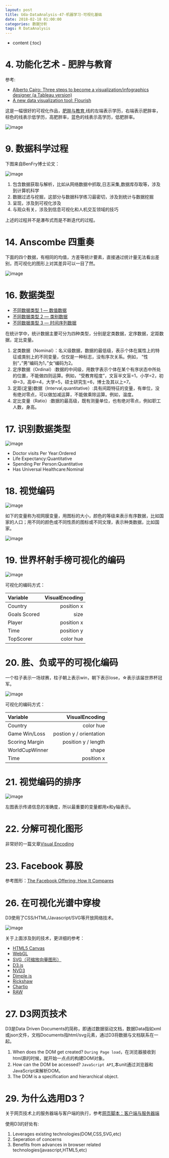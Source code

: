 ```yaml
---
layout: post
title: Uda-DataAnalysis-47-机器学习-可视化基础
date: 2018-02-18 01:00:00
categories: 数据分析
tags: R DataAnalysis 
---
```

* content
{:toc}

# 4. 功能化艺术 - 肥胖与教育

参考:
- [Alberto Cairo: Three steps to become a visualization/infographics designer (a Tableau version)](http://www.vizwiz.com/2013/01/alberto-cairo-three-steps-to-become.html)
- [A new data visualization tool: Flourish](http://www.thefunctionalart.com/2018/02/a-new-data-visualization-tool-flourish.html)

这是一幅很好的可视化作品，[肥胖与教育](https://public.tableau.com/shared/N2ZFK6MW8?:display_count=yes),线的左端表示学历，右端表示肥胖率，棕色的线表示低学历，高肥胖率，蓝色的线表示高学历，低肥胖率。

![image](https://user-images.githubusercontent.com/18595935/36357405-fe2f6398-1540-11e8-9dec-14dbc23dbc18.png)

# 9. 数据科学过程

下图来自BenFry博士论文：

![image](https://user-images.githubusercontent.com/18595935/36357548-06116e38-1543-11e8-9e31-3cd322c3ea27.png)

1. 包含数据获取与解析，比如从网络数据中抓取,日志采集,数据库存取等，涉及到计算机科学
2. 数据过滤与挖掘，这部分与数据科学练习最密切，涉及到统计与数据挖掘
3. 呈现，涉及到可视化涉及
4. 与观众有关，涉及到信息可视化和人机交互领域的技巧

上述的过程并不是瀑布式而是不断迭代的过程。

# 14. Anscombe 四重奏

下面的四个数据，有相同的均值，方差等统计要素，直接通过统计量无法看出差别，而可视化的图形上对其差异可以一目了然。

![image](https://user-images.githubusercontent.com/18595935/36357680-c6248a6a-1544-11e8-97fd-37bb67c23a3d.png)

# 16. 数据类型

- [不同数据类型 1 — 数值数据](https://classroom.udacity.com/courses/ud359/lessons/692548568/concepts/6785689350923)
- [不同数据类型 2 — 类别数据](https://www.udacity.com/course/viewer#!/c-ud359/l-692548568/m-678568936)
- [不同数据类型 3 — 时间序列数据](https://classroom.udacity.com/courses/ud359/lessons/692548568/concepts/6785689370923)

在统计学中，统计数据主要可分为四种类型，分别是定类数据，定序数据，定距数据，定比变量。
1. 定类数据（Nominal）：名义级数据，数据的最低级，表示个体在属性上的特征或类别上的不同变量，仅仅是一种标志，没有序次关系。例如， ”性别“，”男“编码为1，”女“编码为2。
2. 定序数据（Ordinal）:数据的中间级，用数字表示个体在某个有序状态中所处的位置，不能做四则运算。例如，“受教育程度”，文盲半文盲=1，小学=2，初中=3，高中=4，大学=5，硕士研究生=6，博士及其以上=7。
3. 定距(定量)数据（Interval,quantitative）:具有间距特征的变量，有单位，没有绝对零点，可以做加减运算，不能做乘除运算。例如，温度。
4. 定比变量（Ratio）:数据的最高级，既有测量单位，也有绝对零点，例如职工人数，身高。

# 17. 识别数据类型

![image](https://user-images.githubusercontent.com/18595935/36378531-8759b196-15be-11e8-91cd-55e637ff6ed7.png)

- Doctor visits Per Year:Ordered
- Life Expectancy:Quantitative
- Spending Per Person:Quantitative
- Has Universal Healthcare:Nominal 

# 18. 视觉编码

![image](https://user-images.githubusercontent.com/18595935/36379194-0316e1f8-15c1-11e8-9dd3-7838ec7af967.png)

如下的变量称为视网膜变量，用图标的大小，颜色的等级来表示有序数据，比如国家的人口；用不同的颜色或不同性质的图标或不同文理，表示种类数据，比如国家。

![image](https://user-images.githubusercontent.com/18595935/36379282-55d27880-15c1-11e8-95da-590b5f93683c.png)

# 19. 世界杯射手榜可视化的编码

![image](https://user-images.githubusercontent.com/18595935/36379408-cfc17308-15c1-11e8-8cb5-4713195fb447.png)

可视化的编码方式：

|Variable|VisualEncoding|
|:--|--:|
|Country|position x|
|Goals Scored|size|
|Player|position x|
|Time|position y|
|TopScorer|color hue|

# 20. 胜、负或平的可视化编码

一个柱子表示一场球赛，柱子朝上表示win，朝下表示lose，☆表示该届世界杯冠军。

![image](https://user-images.githubusercontent.com/18595935/36379820-5b44c942-15c3-11e8-83e6-f49c34e3ac13.png)

可视化的编码方式：

|Variable|VisualEncoding|
|:--|--:|
|Country|color hue|
|Game Win/Loss| postion y / orientation |
|Scoring Margin|position y / length |
|WorldCupWinner|shape |
|Time| position x |

# 21. 视觉编码的排序

![image](https://user-images.githubusercontent.com/18595935/36380566-1a15e91c-15c6-11e8-8452-8febad46a8c8.png)

左图表示传递信息的准确度，所以最重要的变量都用x和y轴表示。


# 22. 分解可视化图形

非常好的一篇文章[Visual Encoding](https://www.targetprocess.com/articles/visual-encoding/)

# 23. Facebook 募股

参考图形：[The Facebook Offering: How It Compares](http://www.nytimes.com/interactive/2012/05/17/business/dealbook/how-the-facebook-offering-compares.html)

# 26. 在可视化光谱中穿梭

D3使用了CSS/HTML/Javascript/SVG等开放网络技术。

![image](https://user-images.githubusercontent.com/18595935/36450763-4c7acd0c-16d2-11e8-9bd2-0b4d57e8958d.png)

关于上面涉及到的技术，更详细的参考：

- [HTML5 Canvas](https://developer.mozilla.org/en-US/docs/Web/API/Canvas_API)
- [WebGL](https://en.wikipedia.org/wiki/WebGL)
- [SVG（可缩放向量图形）](https://developer.mozilla.org/en-US/docs/Web/SVG)
- [D3.js](https://d3js.org/)
- [NVD3](http://nvd3.org/)
- [Dimple.js](http://dimplejs.org/)
- [Rickshaw](http://code.shutterstock.com/rickshaw/)
- [Chartio](https://chartio.com/)
- [RAW](https://densitydesign.org/2013/10/raw-the-missing-link-between-spreadsheets-and-vector-graphics/)

# 27. D3网页技术

D3是Data Driven Documents的简称，即通过数据驱动文档，数据Data指如xml或json文件，文档Documents指html/svg元素，通过D3将数据与文档联系在一起。

1. When does the DOM get created? `During Page load`，在浏览器接收到html源的时候，就开始一点点的构建DOM对象。
2. How can the DOM be accessed? `JavaScript API`,本unit通过浏览器和JavaScript来解析DOM。
3. The DOM is a specification and hierarchical object.

# 29. 为什么选用D3？

关于网页技术上的服务器端与客户端的执行，参考[网页脚本：客户端与服务器端](https://study.com/academy/lesson/web-scripting-client-side-and-server-side.html#lesson)

使用D3的好处有:
1. Leverages existing technologies(DOM,CSS,SVG,etc)
2. Seperation of concerns
3. Benefits from advances in browser related technologies(javascript,HTML5,etc)







